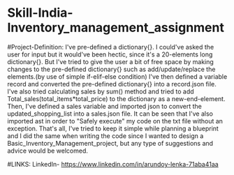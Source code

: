 # Skill-India-Inventory_management_assignment

#Project-Definition:
I've pre-defined a dictionary{}. 
I could've asked the user for input but it would've been hectic, since it's a 20-elements long dictionary{}.
But I've tried to give the user a bit of free space by making changes to the pre-defined dictionary{} such as add/update/replace the elements.(by use of simple if-elif-else condition)
I've then defined a variable record and converted the pre-defined dictionary{} into a record.json file. 
I've also tried calculating sales by sum() method and tried to add Total_sales(total_items*total_price) to the dictionary as a new-end-element.
Then, I've defined a sales variable and imported json to convert the updated_shopping_list into a sales.json file.
It can be seen that I've also imported ast in order to "Safely execute" my code on the txt file without an exception.
That's all, I've tried to keep it simple while planning a blueprint and I did the same when writing the code since I wanted to design a Basic_Inventory_Management_project, but any type of suggestions and advice would be welcomed.

#LINKS:
LinkedIn- 
https://www.linkedin.com/in/arundoy-lenka-71aba41aa
